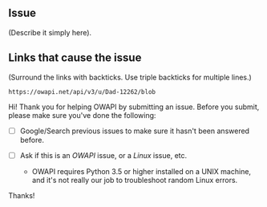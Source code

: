 ## Issue

(Describe it simply here).

## Links that cause the issue

(Surround the links with backticks. Use triple backticks for multiple lines.)

`https://owapi.net/api/v3/u/Dad-12262/blob`


Hi! Thank you for helping OWAPI by submitting an issue.
Before you submit, please make sure you've done the following:

* [ ] Google/Search previous issues to make sure it hasn't been answered before.

* [ ] Ask if this is an *OWAPI* issue, or a *Linux* issue, etc.
    * OWAPI requires Python 3.5 or higher installed on a UNIX machine, and it's not really our job to troubleshoot random Linux errors.

Thanks!
